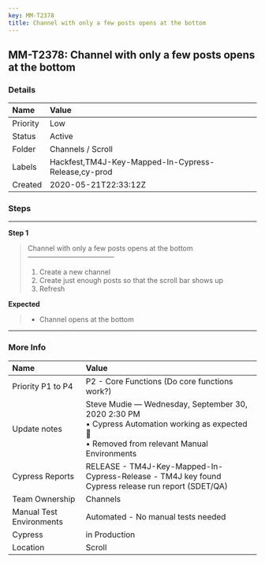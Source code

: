 ```yaml
---
key: MM-T2378
title: Channel with only a few posts opens at the bottom
---
```


## MM-T2378: Channel with only a few posts opens at the bottom

### Details

| Name     | Value                                               |
| :------- | :-------------------------------------------------- |
| Priority | Low                                                 |
| Status   | Active                                              |
| Folder   | Channels / Scroll                                   |
| Labels   | Hackfest,TM4J-Key-Mapped-In-Cypress-Release,cy-prod |
| Created  | 2020-05-21T22:33:12Z                                |

### Steps

<hr/>

**Step 1**

> <article>Channel with only a few posts opens at the bottom<br>–––––––––––––––––––––––––<ol><li>Create a new channel</li><li>Create just enough posts so that the scroll bar shows up</li><li>Refresh</li></ol></article>

**Expected**

> <article><ul><li>Channel opens at the bottom</li></ul></article>

<hr/>

### More Info

| Name                     | Value                                                                                                                                            |
| :----------------------- | :----------------------------------------------------------------------------------------------------------------------------------------------- |
| Priority P1 to P4        | P2 - Core Functions (Do core functions work?)                                                                                                    |
| Update notes             | Steve Mudie — Wednesday, September 30, 2020 2:30 PM<br>• Cypress Automation working as expected 🎉<br>• Removed from relevant Manual Environments |
| Cypress Reports          | RELEASE - TM4J-Key-Mapped-In-Cypress-Release - TM4J key found Cypress release run report (SDET/QA)                                               |
| Team Ownership           | Channels                                                                                                                                         |
| Manual Test Environments | Automated - No manual tests needed                                                                                                               |
| Cypress                  | in Production                                                                                                                                    |
| Location                 | Scroll                                                                                                                                           |
